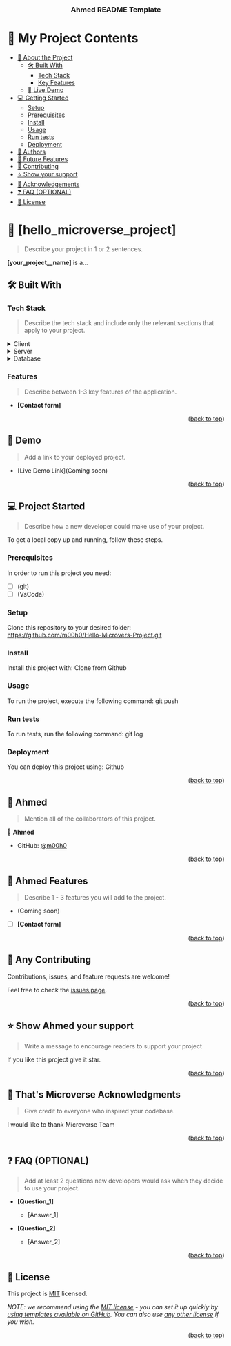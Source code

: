 <a name="readme-top"></a>

<div align="center">

  <h3><b>Ahmed README Template</b></h3>

</div>

# 📗 My Project Contents

- [📖 About the Project](#about-project)
  - [🛠 Built With](#built-with)
    - [Tech Stack](#tech-stack)
    - [Key Features](#key-features)
  - [🚀 Live Demo](#live-demo)
- [💻 Getting Started](#getting-started)
  - [Setup](#setup)
  - [Prerequisites](#prerequisites)
  - [Install](#install)
  - [Usage](#usage)
  - [Run tests](#run-tests)
  - [Deployment](#deployment)
- [👥 Authors](#authors)
- [🔭 Future Features](#future-features)
- [🤝 Contributing](#contributing)
- [⭐️ Show your support](#support)
- [🙏 Acknowledgements](#acknowledgements)
- [❓ FAQ (OPTIONAL)](#faq)
- [📝 License](#license)

# 📖 [hello_microverse_project] <a name="hello-microverse"></a>

> Describe your project in 1 or 2 sentences.

**[your_project__name]** is a...

## 🛠 Built With <a name="built-with"></a>

### Tech Stack <a name="tech-stack"></a>

> Describe the tech stack and include only the relevant sections that apply to your project.

<details>
  <summary>Client</summary>
  <ul>
    <li><a href="https://reactjs.org/">React.js</a></li>
  </ul>
</details>

<details>
  <summary>Server</summary>
  <ul>
    <li><a href="https://expressjs.com/">Express.js</a></li>
  </ul>
</details>

<details>
<summary>Database</summary>
  <ul>
    <li><a href="https://www.postgresql.org/">PostgreSQL</a></li>
  </ul>
</details>

### Features <a name="Ahmed-features"></a>

> Describe between 1-3 key features of the application.

- **[Contact form]**

<p align="right">(<a href="#readme-top">back to top</a>)</p>

## 🚀 Demo <a name="demo"></a>

> Add a link to your deployed project.

- [Live Demo Link](Coming soon)

<p align="right">(<a href="#readme-top">back to top</a>)</p>

## 💻 Project Started <a name="project-started"></a>

> Describe how a new developer could make use of your project.

To get a local copy up and running, follow these steps.

### Prerequisites

In order to run this project you need:
- [ ] (git)
- [ ] (VsCode)
### Setup

Clone this repository to your desired folder:
https://github.com/m00h0/Hello-Microvers-Project.git
### Install

Install this project with:
Clone from Github
### Usage

To run the project, execute the following command:
git push

### Run tests

To run tests, run the following command:
git log

### Deployment

You can deploy this project using:
Github

<p align="right">(<a href="#readme-top">back to top</a>)</p>

## 👥 Ahmed <a name="authors"></a>

> Mention all of the collaborators of this project.

👤 **Ahmed**

- GitHub: [@m00h0](https://github.com/m00h0)

<p align="right">(<a href="#readme-top">back to top</a>)</p>

## 🔭 Ahmed Features <a name="Ahmed-features"></a>

> Describe 1 - 3 features you will add to the project.

- (Coming soon)
  
- [ ] **[Contact form]**

<p align="right">(<a href="#readme-top">back to top</a>)</p>

## 🤝 Any Contributing <a name="any-contributing"></a>

Contributions, issues, and feature requests are welcome!

Feel free to check the [issues page](https://github.com/m00h0/Hello-Microvers-Project/issues).

<p align="right">(<a href="#readme-top">back to top</a>)</p>

## ⭐️ Show Ahmed your support <a name="support"></a>

> Write a message to encourage readers to support your project

If you like this project give it star.

<p align="right">(<a href="#readme-top">back to top</a>)</p>

## 🙏 That's Microverse Acknowledgments <a name="acknowledgements"></a>

> Give credit to everyone who inspired your codebase.

I would like to thank Microverse Team

<p align="right">(<a href="#readme-top">back to top</a>)</p>

## ❓ FAQ (OPTIONAL) <a name="faq"></a>

> Add at least 2 questions new developers would ask when they decide to use your project.

- **[Question_1]**

  - [Answer_1]

- **[Question_2]**

  - [Answer_2]

<p align="right">(<a href="#readme-top">back to top</a>)</p>

<!-- LICENSE -->

## 📝 License <a name="license"></a>

This project is [MIT](./LICENSE) licensed.

_NOTE: we recommend using the [MIT license](https://choosealicense.com/licenses/mit/) - you can set it up quickly by [using templates available on GitHub](https://docs.github.com/en/communities/setting-up-your-project-for-healthy-contributions/adding-a-license-to-a-repository). You can also use [any other license](https://choosealicense.com/licenses/) if you wish._

<p align="right">(<a href="#readme-top">back to top</a>)</p>
